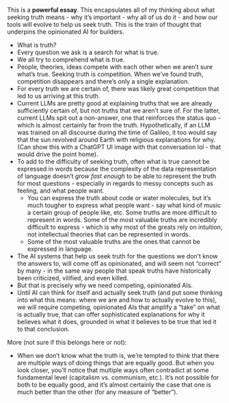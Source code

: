 This is a **powerful essay**. This encapsulates all of my thinking about what seeking truth means - why it’s important - why all of us do it - and how our tools will evolve to help us seek truth. This is the train of thought that underpins the opinionated AI for builders.
- What is truth?
- Every question we ask is a search for what is true.
- We all try to comprehend what is true.
- People, theories, ideas compete with each other when we aren’t sure what’s true. Seeking truth is competition. When we’ve found truth, competition disappears and there’s only a single explanation.
- For every truth we are certain of, there was likely great competition that led to us arriving at this truth.
- Current LLMs are pretty good at explaining truths that we are already sufficiently certain of, but not truths that we aren’t sure of. For the latter, current LLMs spit out a non-answer, one that reinforces the status quo - which is almost certainly far from the truth. Hypothetically, if an LLM was trained on all discourse during the time of Galileo, it too would say that the sun revolved around Earth with religious explanations for why. (Can show this with a ChatGPT UI image with that conversation lol - that would drive the point home).
- To add to the difficulty of seeking truth, often what is true cannot be expressed in words because the complexity of the data representation of language doesn’t _grow fast enough_ to be able to represent the truth for most questions - especially in regards to messy concepts such as feeling, and what people want.
	- You can express the truth about code or water molecules, but it’s much tougher to express what people want - say what kind of music a certain group of people like, etc. Some truths are more difficult to represent in words. Some of the most valuable truths are incredibly difficult to express - which is why most of the greats rely on intuition, not intellectual theories that can be represented in words.
	- Some of the most valuable truths are the ones that cannot be expressed in language.
- The AI systems that help us seek truth for the questions we don’t know the answers to, will come off as opinionated, and will seem not “correct” by many - in the same way people that speak truths have historically been criticized, vilified, and even killed. 
- But that is precisely why we need competing, opinionated AIs.
- Until AI can think for itself and actually seek truth (and put some thinking into what this means: where we are and how to actually evolve to this), we will require competing, opinionated AIs that amplify a “take” on what is actually true, that can offer sophisticated explanations for why it believes what it does, grounded in what it believes to be true that led it to that conclusion.

More (not sure if this belongs here or not):
- When we don’t know what the truth is, we’re tempted to think that there are multiple ways of doing things that are equally good. But when you look closer, you’ll notice that multiple ways often contradict at some fundamental level (capitalism vs. communism, etc.). It’s not possible for both to be equally good, and it’s almost certainly the case that one is much better than the other (for any measure of “better”).